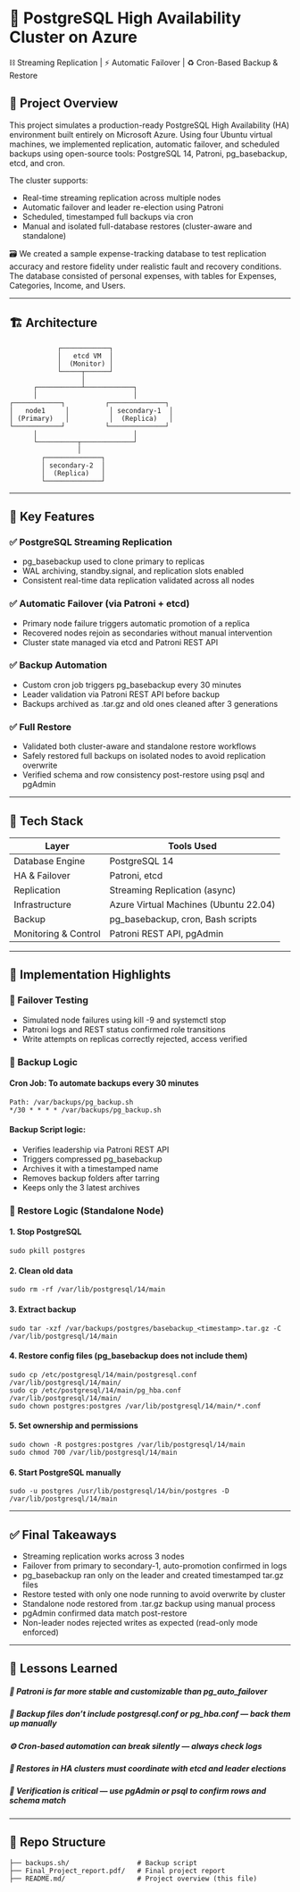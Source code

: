 # 🐘 PostgreSQL High Availability Cluster on Azure  
  ⛓️ Streaming Replication | ⚡️ Automatic Failover | ♻️ Cron-Based Backup & Restore

## 📌 Project Overview

This project simulates a production-ready PostgreSQL High Availability (HA) environment built entirely on Microsoft Azure. Using four Ubuntu virtual machines, we implemented replication, automatic failover, and scheduled backups using open-source tools: PostgreSQL 14, Patroni, pg_basebackup, etcd, and cron.

The cluster supports:
- Real-time streaming replication across multiple nodes
- Automatic failover and leader re-election using Patroni
- Scheduled, timestamped full backups via cron
- Manual and isolated full-database restores (cluster-aware and standalone)

🗃️ We created a sample expense-tracking database to test replication accuracy and restore fidelity under realistic fault and recovery conditions. The database consisted of personal expenses, with tables for Expenses, Categories, Income, and Users.


---

## 🏗️ Architecture


                ┌────────────┐
                │   etcd VM  │
                │  (Monitor) │
                └─────┬──────┘
                      │
          ┌───────────┴────────────┐
          │                        │
    ┌────────────┐          ┌──────────────┐
    │   node1     │          │ secondary-1  │
    │ (Primary)   │          │  (Replica)   │
    └────────────┘          └──────────────┘
          │                        │
          └──────────┬─────────────┘
                     │
            ┌──────────────┐
            │ secondary-2  │
            │  (Replica)   │
            └──────────────┘


---

## 🎯 Key Features

### ✅ PostgreSQL Streaming Replication
- pg_basebackup used to clone primary to replicas
- WAL archiving, standby.signal, and replication slots enabled
- Consistent real-time data replication validated across all nodes

### ✅ Automatic Failover (via Patroni + etcd)
- Primary node failure triggers automatic promotion of a replica
- Recovered nodes rejoin as secondaries without manual intervention
- Cluster state managed via etcd and Patroni REST API

### ✅ Backup Automation
- Custom cron job triggers pg_basebackup every 30 minutes
- Leader validation via Patroni REST API before backup
- Backups archived as .tar.gz and old ones cleaned after 3 generations

### ✅ Full Restore
- Validated both cluster-aware and standalone restore workflows
- Safely restored full backups on isolated nodes to avoid replication overwrite
- Verified schema and row consistency post-restore using psql and pgAdmin

---

## 🔧 Tech Stack

| Layer              | Tools Used                                 |
|-------------------|---------------------------------------------|
| Database Engine    | PostgreSQL 14                              |
| HA & Failover      | Patroni, etcd                               |
| Replication        | Streaming Replication (async)              |
| Infrastructure     | Azure Virtual Machines (Ubuntu 22.04)      |
| Backup             | pg_basebackup, cron, Bash scripts          |
| Monitoring & Control | Patroni REST API, pgAdmin                 |

---

## 🧪 Implementation Highlights

### 🔄 Failover Testing
- Simulated node failures using kill -9 and systemctl stop
- Patroni logs and REST status confirmed role transitions
- Write attempts on replicas correctly rejected, access verified

### 💾 Backup Logic

#### Cron Job: To automate backups every 30 minutes

```
Path: /var/backups/pg_backup.sh
*/30 * * * * /var/backups/pg_backup.sh
```

#### Backup Script logic:
- Verifies leadership via Patroni REST API
- Triggers compressed pg_basebackup
- Archives it with a timestamped name
- Removes backup folders after tarring
- Keeps only the 3 latest archives


### 🔁 Restore Logic (Standalone Node)

#### 1. Stop PostgreSQL
```
sudo pkill postgres
```

#### 2. Clean old data
```
sudo rm -rf /var/lib/postgresql/14/main
```

#### 3. Extract backup
```
sudo tar -xzf /var/backups/postgres/basebackup_<timestamp>.tar.gz -C /var/lib/postgresql/14/main
```

#### 4. Restore config files (pg_basebackup does not include them)
```
sudo cp /etc/postgresql/14/main/postgresql.conf /var/lib/postgresql/14/main/
sudo cp /etc/postgresql/14/main/pg_hba.conf /var/lib/postgresql/14/main/
sudo chown postgres:postgres /var/lib/postgresql/14/main/*.conf
```

#### 5. Set ownership and permissions
```
sudo chown -R postgres:postgres /var/lib/postgresql/14/main
sudo chmod 700 /var/lib/postgresql/14/main
```

#### 6. Start PostgreSQL manually
```
sudo -u postgres /usr/lib/postgresql/14/bin/postgres -D /var/lib/postgresql/14/main
```
---

## ✅ Final Takeaways

- Streaming replication works across 3 nodes
- Failover from primary to secondary-1, auto-promotion confirmed in logs
- pg_basebackup ran only on the leader and created timestamped tar.gz files
- Restore tested with only one node running to avoid overwrite by cluster
- Standalone node restored from .tar.gz backup using manual process
- pgAdmin confirmed data match post-restore
- Non-leader nodes rejected writes as expected (read-only mode enforced)

---

## 🧠 Lessons Learned

##### 🧩 Patroni is far more stable and customizable than pg_auto_failover
##### 📁 Backup files don’t include postgresql.conf or pg_hba.conf — back them up manually
##### ⚙️ Cron-based automation can break silently — always check logs
##### 🔄 Restores in HA clusters must coordinate with etcd and leader elections
##### 🧪 Verification is critical — use pgAdmin or psql to confirm rows and schema match

---

## 📂 Repo Structure
```
├── backups.sh/                 # Backup script
├── Final_Project_report.pdf/   # Final project report
├── README.md/                  # Project overview (this file)
```
